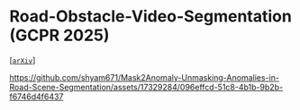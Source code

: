 # Road-Obstacle-Video-Segmentation (GCPR 2025)

[[`arXiv`](https://arxiv.org/pdf/2509.13181)]

https://github.com/shyam671/Mask2Anomaly-Unmasking-Anomalies-in-Road-Scene-Segmentation/assets/17329284/096effcd-51c8-4b1b-9b2b-f6746d4f6437

